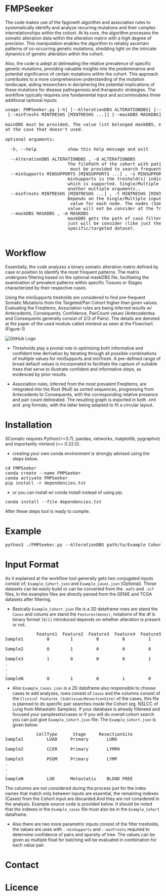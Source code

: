 # FMPSeeker

The code makes use of the fpgrowth algorithm and association rules to systematically identify and analyze recurring mutations and their complex interrelationships within the cohort. At its core, the algorithm processes the somatic alteration data within the alteration matrix with a high degree of precision. This manipulation enables the algorithm to reliably ascertain patterns of co-occurring genetic mutations, shedding light on the intricate dynamics of genetic alteration within the cohort.
 
 Also, the code is adept at delineating the relative prevalence of specific genetic mutations, providing valuable insights into the predominance and potential significance of certain mutations within the cohort. This approach contributes to a more comprehensive understanding of the mutation landscape, aiding researchers in deciphering the potential implications of these mutations for disease pathogenesis and therapeutic strategies.
The workflow typically requires one fundamental input and accommodates three additional optional inputs:
<pre>
usage: FMPSeeker.py [-h] [--AlterationDBS ALTERATIONDBS] [--minSupports MINSUPPORTS [MINSUPPORTS ...]] \
 [--minTreshs MINTRESHS [MINTRESHS ...]] [--maskDBS MASKDBS]

mainDBS must be provided, The value list belonged maskDBS, minSupports and minTreshs will be introduce as default 
at the case that doesn't used.

optional arguments:

  -h, --help            show this help message and exit
  
  --AlterationDBS ALTERATIONDBS , -d ALTERATIONDBS
                        The filePath of the cohort with patient/position labels as .json(pandasDF) or .csv format,
                         must be provided to search frequent patterns.
  --minSupports MINSUPPORTS [MINSUPPORTS ...] , -s MINSUPPORTS [MINSUPPORTS ...]
                        minSupports is the treshold(s) indicates minimum number of Somatic Mutation at the searching Tree
                        which is supported. Single/Multiple inputs can be provided, multiple ones will be combined with
                        another multiple arguments..
  --minTreshs MINTRESHS [MINTRESHS ...] , -t MINTRESHS [MINTRESHS ...]
                        Depends on the Single/Multiple inputs, results will return with the higher confidence than the minTreshs
                         value for each node. The nodes (Somatic Mutatioms) has lower confidences than the minTreshs
                        value will not be consider at the Tree.
  --maskDBS MASKDBS , -m MASKDBS
                        maskDBS gets the path of case filtering file as .json(pandasDF)/.csv format to process cases 
                        just will be consider (like just the cases w/ BREAST.Metastatic) to search pairs/pattern at the
                        specific/targeted dataset.

</pre>

# Workflow

Essentially, the code analyzes a binary somatic alteration matrix defined by case or position to identify the most frequent patterns. The matrix undergoes filtering based on the optional maskDBS file, facilitating the examination of prevalent patterns within specific Tissues or Stages characterized by their respective cases. 

Using the minSupports tresholds are considered to find pre-frequent Somatic Mutations from the Targeted/Pan Cohort higher than given values. Evaluating the FreqItems, Association rules are being inferred results w/ Antecedents, Consequents, Confidence, PairCount values (Antecedentsa and Consequents generally consist of 2/3 of Pairs). The details are denoted at the paper of the used module called mlxtend as seen at the Flowchart. (Figure-1)

 
![GitHub Logo](https://i.imgur.com/oFxrr6L.png)
 
 
- Thresholds play a pivotal role in optimizing both informative and confident tree derivation by iterating through all possible combinations of multiple values for minSupports and minTresh. A pre-defined range of broad default values is incorporated to facilitate the capture of suitable trees that serve to illustrate confident and informative steps, as evidenced by prior results.

- Association rules, inferred from the most prevalent FreqItems, are integrated into the Root (Null) as sorted sequences, progressing from Antecedents to Consequents, with the corresponding relative presence and pair count delineated. The resulting graph is exported in both .xml and .png formats, with the latter being adapted to fit a circular layout.

# Installation

SComatic requires Python(>=3.7), pandas, networkx, matplotlib, pygraphviz and importantly mlxtend (>= 0.22.0).

- creating your own conda environment is strongly advised using the steps below.

<pre>
cd FMPSeeker    
conda create --name FMPSeeker
conda activate FMPSeeker
pip install -r dependencies.txt
</pre>

- or you can install w/ conda install instead of using pip.
<pre>
conda install --file dependencies.txt
</pre>

After these steps tool is ready to compile.

# Example

<pre>
python3 ./FMPSeeker.py --AlterationDBS path/to/Example_Cohort.json --maskDBS path/to/Example_Cases.json --minSupports 0.01 0.05 --minTreshs 0.0095 0.000095
</pre>

# Input Format

As it explained at the workflow tool generally gets two conjugated inputs consist of; `Example_Cohort.json` and `Example_Cases.json` (Optional). Those datasets can be easily build or can be converted from the `.mafs` and `.vcf` files, In the examples files are directly parsed from the GENIE and TCGA datasets after filtering.
 
* Basically `Example_Cohort.json` file is a 2D dataframe rows are stand the `Cases` and colums are stand the `Features(Genes)`, notations of the df is binary format `[0/1]` introduced depends on whether alteration is present or not. 

<pre>
            Feature1  Feature2  Feature3  Feature4  Feature5 . . . FeatureN
Sample1         0        1         0         0         1              0

Sample2         0        1         0         0         0              0

Sample3         1        0         0         0         1              0
.
.
.
SampleN         0        1         0         1         0              1
</pre>

* Also `Example_Cases.json` is a 2D dataframe also responsible to choose cases to add analyzes, rows consist of `Cases` and the columns consist of the `Clinical Features (Subtissue/ResectionSite)` of the cases, this file is planned to do specific pair searches inside the Cohort (eg. NSLCC of Lung from Metastatic Samples). If your database is already filtereed and focused your samplesets/cases or if you will do overall cohort search you can just give `Example_Cohort.json` file. The `Example_Cohort.json` is given below:


<pre>
            CellType      Stage     ResectionSite
Sample1         LUAD     Primary       LUNG       

Sample2         CCER     Primary       LYMPH              

Sample3         PSQM     Primary       LYMP              
.
.
.
SampleN         LUD      Metastatis    BLOOD_FREE               
</pre>

The columns are not considered during the process just for the index names that match only between inputs are essential, the remaining indexes (Cases) from the Cohort input are discarded.And they are not considered in the analysis. Example source code is provided below. It should be noted that the indexes in the `Example_cases` file must also be in the `Example_Cohort` dataframe.

* Also there are two more parametric inputs consist of the filter tresholds, the values are uses with `--minSupports` and `--minTreshs` required to determine confidence of pairs and sparsity of tree. The values can be given as multiple float for batching will be evaluated in combination for each value pair.




# Contact



# Licence

